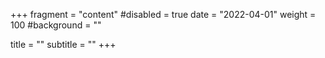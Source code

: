 +++
fragment = "content"
#disabled = true
date = "2022-04-01"
weight = 100
#background = ""

title = ""
subtitle = ""
+++



